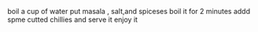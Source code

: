 boil a cup of water
put masala , salt,and spiceses
boil it for 2 minutes
addd spme cutted chillies
and serve it 
enjoy it
